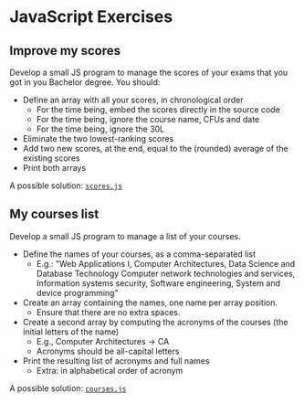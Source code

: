 # JavaScript Exercises

## Improve my scores

Develop a small JS program to manage the scores of your exams that you got in you Bachelor degree. You should:
- Define an array with all your scores, in chronological order
  - For the time being, embed the scores directly in the source code
  - For the time being, ignore the course name, CFUs and date
  - For the time being, ignore the 30L
- Eliminate the two lowest-ranking scores
- Add two new scores, at the end, equal to the (rounded) average of the existing scores
-  Print both arrays

A possible solution: [`scores.js`](scores.js)

## My courses list

Develop a small JS program to manage a list of your courses.
- Define the names of your courses, as a comma-separated list
  - E.g.: "Web Applications I, Computer Architectures, Data Science and Database Technology Computer network technologies and services, Information systems security, Software engineering, System and device programming"
- Create an array containing the names, one name per array position.
  - Ensure that there are no extra spaces.
- Create a second array by computing the acronyms of the courses (the initial letters of the name)
  - E.g., Computer Architectures -> CA
  - Acronyms should be all-capital letters
- Print the resulting list of acronyms and full names
  - Extra: in alphabetical order of acronym

A possible solution: [`courses.js`](courses.js)
